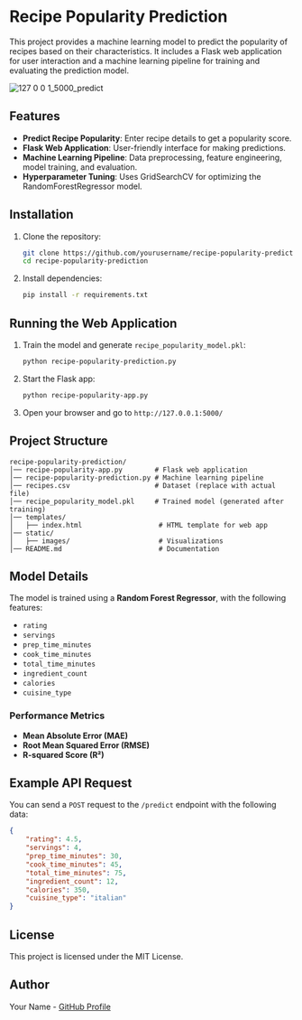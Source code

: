 # Recipe Popularity Prediction
This project provides a machine learning model to predict the popularity of recipes based on their characteristics. It includes a Flask web application for user interaction and a machine learning pipeline for training and evaluating the prediction model.

![127 0 0 1_5000_predict](https://github.com/user-attachments/assets/90f11243-68ca-4ecb-b9d1-507e3521026c)

## Features
- **Predict Recipe Popularity**: Enter recipe details to get a popularity score.
- **Flask Web Application**: User-friendly interface for making predictions.
- **Machine Learning Pipeline**: Data preprocessing, feature engineering, model training, and evaluation.
- **Hyperparameter Tuning**: Uses GridSearchCV for optimizing the RandomForestRegressor model.

## Installation

1. Clone the repository:
   ```bash
   git clone https://github.com/yourusername/recipe-popularity-prediction.git
   cd recipe-popularity-prediction
   ```

2. Install dependencies:
   ```bash
   pip install -r requirements.txt
   ```

## Running the Web Application

1. Train the model and generate `recipe_popularity_model.pkl`:
   ```bash
   python recipe-popularity-prediction.py
   ```

2. Start the Flask app:
   ```bash
   python recipe-popularity-app.py
   ```

3. Open your browser and go to `http://127.0.0.1:5000/`

## Project Structure
```
recipe-popularity-prediction/
│── recipe-popularity-app.py        # Flask web application
│── recipe-popularity-prediction.py # Machine learning pipeline
│── recipes.csv                     # Dataset (replace with actual file)
│── recipe_popularity_model.pkl     # Trained model (generated after training)
│── templates/
│   ├── index.html                   # HTML template for web app
│── static/
│   ├── images/                      # Visualizations
│── README.md                        # Documentation
```

## Model Details
The model is trained using a **Random Forest Regressor**, with the following features:
- `rating`
- `servings`
- `prep_time_minutes`
- `cook_time_minutes`
- `total_time_minutes`
- `ingredient_count`
- `calories`
- `cuisine_type`

### Performance Metrics
- **Mean Absolute Error (MAE)**
- **Root Mean Squared Error (RMSE)**
- **R-squared Score (R²)**

## Example API Request
You can send a `POST` request to the `/predict` endpoint with the following data:
```json
{
    "rating": 4.5,
    "servings": 4,
    "prep_time_minutes": 30,
    "cook_time_minutes": 45,
    "total_time_minutes": 75,
    "ingredient_count": 12,
    "calories": 350,
    "cuisine_type": "italian"
}
```

## License
This project is licensed under the MIT License.

## Author
Your Name - [GitHub Profile](https://github.com/sanjayram-a)

